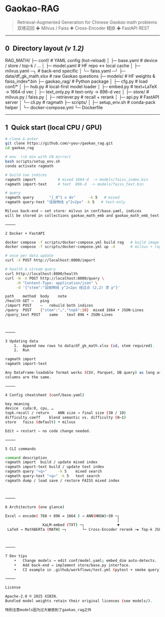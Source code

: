 # Gaokao-RAG

> Retrieval-Augmented Generation for Chinese *Gaokao* math problems  
> 双塔召回 ✚ Milvus / Faiss ✚ Cross-Encoder 精排 ✚ FastAPI REST

---

## 0 Directory layout *(v 1.2)*

RAG_MATH/
├─ conf/                 # YAML config (hot-reload)
│  ├─ base.yaml          # device / store / top-k / …
│  ├─ model.yaml         # HF repo ↔ local cache
│  ├─ milvus.yaml ─┐     # back-end specific
│  └─ faiss.yaml  ─┘
├─ data/df_gk_math.xlsx  # raw Gaokao questions
├─ models/               # HF weights & faiss_index*.bin
├─ gaokao_rag/           # Python package
│  ├─ cfg.py       # load conf/*
│  ├─ hub.py       # local-first model loader
│  ├─ embed.py     # text+LaTeX → 1664-d vec
│  ├─ text_only.py # text-only → 896-d vec
│  ├─ store/       # milvus.py / faiss.py
│  ├─ retriever.py # recall + rerank
│  ├─ api.py       # FastAPI server
│  └─ cli.py       # ragmath 
├─ scripts/
│  ├─ setup_env.sh       # conda-pack helper
│  └─ docker-compose.yml
└─ Dockerfile

---

## 1 Quick start (local CPU / GPU)

```bash
# clone & enter
git clone https://github.com/<you>/gaokao_rag.git
cd gaokao_rag

# env  (≈5 min with CN mirror)
bash scripts/setup_env.sh
conda activate ragmath

# build two indices
ragmath import          # mixed 1664-d  -> models/faiss_index.bin
ragmath import-text     # text  896-d  -> models/faiss_text.bin

# query
ragmath query       "∫_0^1 x dx"      -k 5   # mixed
ragmath query-text "设抛物线 y^2=2px" -k 5   # text-only

Milvus back-end – set store: milvus in conf/base.yaml, indices
will be stored in collections gaokao_math_emb and gaokao_math_emb_text.

⸻

2 Docker + FastAPI

docker compose -f scripts/docker-compose.yml build rag   # build image
docker compose -f scripts/docker-compose.yml up -d       # milvus + rag

# once per data update
curl -X POST http://localhost:8000/import

# health & stream query
curl http://localhost:8000/health
curl -N -X POST http://localhost:8000/query \
     -H "Content-Type: application/json" \
     -d '{"stem":"设抛物线 y^2=2px 经过点 (2,2) 求 p"}'

path	method	body	note
/health	GET	–	ping
/import	POST	–	rebuild both indices
/query	POST	{"stem":"…","topk":10}	mixed 1664 • JSON-Lines
/query_text	POST	same	text 896 • JSON-Lines



⸻

3 Updating data
	1.	Append new rows to data/df_gk_math.xlsx (id, stem required).
	2.	Run

ragmath import
ragmath import-text

Any DataFrame‐loadable format works (CSV, Parquet, DB query) as long as
columns are the same.

⸻

4 Config cheatsheet (conf/base.yaml)

key	meaning
device	cuda:0, cpu, …
topk.recall / return	ANN size → final size (30 / 10)
difficulty.coeff	blend semantic vs. difficulty (0–1)
store	faiss (default) • milvus

Edit → restart – no code change needed.

⸻

5 CLI commands

command	description
ragmath import	build / update mixed index
ragmath import-text	build / update text index
ragmath query "<q>"     -k 5	mixed search
ragmath query-text "<q>" -k 5	text search
ragmath dump / load	save / restore FAISS mixed index



⸻

6 Architecture (one glance)

Excel → encode( 768 + 896 = 1664 ) → ANN(HNSW)─30 ─┐
                                                   │
                 KaLM-embed (TXT) ─┐               ▼
 LaTeX → MathBERTa (MATH) ─┐       └─ Cross-Encoder rerank ─► Top-k JSON



⸻

7 Dev tips
	•	Change models → edit conf/model.yaml; embed_dim auto-detects.
	•	Add back-end → implement store/base.py interface.
	•	CI example in .github/workflows/test.yml (pytest + smoke query).

⸻

License

Apache-2.0 © 2025 XIBIN.
Bundled model weights retain their original licenses (see models/).

特别注意models因为过大被放到了gaokao_rag之外